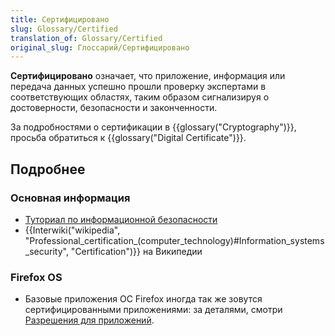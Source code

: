 ```yaml
---
title: Сертифицировано
slug: Glossary/Certified
translation_of: Glossary/Certified
original_slug: Глоссарий/Сертифицировано
---
```

**Сертифицировано** означает, что приложение, информация или передача данных успешно прошли проверку экспертами в соответствующих областях, таким образом сигнализируя о достоверности, безопасности и законченности.

За подробностями о сертификации в {{glossary("Cryptography")}}, просьба обратиться к {{glossary("Digital Certificate")}}.

## Подробнее

### Основная информация

- [Туториал по информационной безопасности](/ru/docs/Web/Security/Information_Security_Basics)
- {{Interwiki("wikipedia", "Professional_certification_(computer_technology)#Information_systems_security", "Certification")}} на Википедии

### Firefox OS

- Базовые приложения ОС Firefox иногда так же зовутся сертифицированными приложениями: за деталями, смотри [Разрешения для приложений](/ru/docs/Archive/B2G_OS/Firefox_OS_apps/App_permissions).
